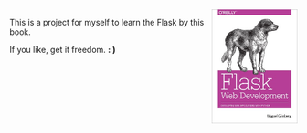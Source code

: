 <img height="200" width="150" src="./static/book.jpg" align="right">

This is a project for myself to learn the Flask by this book.

If you like, get it freedom.  **: )**

<br />
<br />
<br />
<br />


